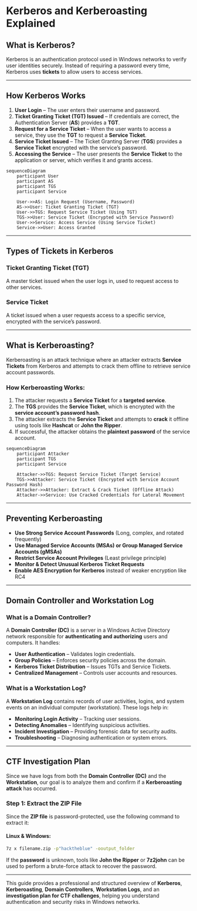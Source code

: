 # Kerberos and Kerberoasting Explained

## What is Kerberos?
Kerberos is an authentication protocol used in Windows networks to verify user identities securely. Instead of requiring a password every time, Kerberos uses **tickets** to allow users to access services.

---

## How Kerberos Works

1. **User Login** – The user enters their username and password.
2. **Ticket Granting Ticket (TGT) Issued** – If credentials are correct, the Authentication Server (**AS**) provides a **TGT**.
3. **Request for a Service Ticket** – When the user wants to access a service, they use the **TGT** to request a **Service Ticket**.
4. **Service Ticket Issued** – The Ticket Granting Server (**TGS**) provides a **Service Ticket** encrypted with the service’s password.
5. **Accessing the Service** – The user presents the **Service Ticket** to the application or server, which verifies it and grants access.

```mermaid
sequenceDiagram
    participant User
    participant AS
    participant TGS
    participant Service

    User->>AS: Login Request (Username, Password)
    AS->>User: Ticket Granting Ticket (TGT)
    User->>TGS: Request Service Ticket (Using TGT)
    TGS->>User: Service Ticket (Encrypted with Service Password)
    User->>Service: Access Service (Using Service Ticket)
    Service->>User: Access Granted
```

---

## Types of Tickets in Kerberos

### Ticket Granting Ticket (TGT)
A master ticket issued when the user logs in, used to request access to other services.

### Service Ticket
A ticket issued when a user requests access to a specific service, encrypted with the service’s password.

---

## What is Kerberoasting?
Kerberoasting is an attack technique where an attacker extracts **Service Tickets** from Kerberos and attempts to crack them offline to retrieve service account passwords.

### How Kerberoasting Works:
1. The attacker requests a **Service Ticket** for a **targeted service**.
2. The **TGS** provides the **Service Ticket**, which is encrypted with the **service account’s password hash**.
3. The attacker extracts the **Service Ticket** and attempts to **crack** it offline using tools like **Hashcat** or **John the Ripper**.
4. If successful, the attacker obtains the **plaintext password** of the service account.

```mermaid
sequenceDiagram
    participant Attacker
    participant TGS
    participant Service
    
    Attacker->>TGS: Request Service Ticket (Target Service)
    TGS->>Attacker: Service Ticket (Encrypted with Service Account Password Hash)
    Attacker->>Attacker: Extract & Crack Ticket (Offline Attack)
    Attacker->>Service: Use Cracked Credentials for Lateral Movement
```

---

## Preventing Kerberoasting
- **Use Strong Service Account Passwords** (Long, complex, and rotated frequently)
- **Use Managed Service Accounts (MSAs) or Group Managed Service Accounts (gMSAs)**
- **Restrict Service Account Privileges** (Least privilege principle)
- **Monitor & Detect Unusual Kerberos Ticket Requests**
- **Enable AES Encryption for Kerberos** instead of weaker encryption like RC4

---

## Domain Controller and Workstation Log

### What is a Domain Controller?
A **Domain Controller (DC)** is a server in a Windows Active Directory network responsible for **authenticating and authorizing** users and computers. It handles:
- **User Authentication** – Validates login credentials.
- **Group Policies** – Enforces security policies across the domain.
- **Kerberos Ticket Distribution** – Issues TGTs and Service Tickets.
- **Centralized Management** – Controls user accounts and resources.

### What is a Workstation Log?
A **Workstation Log** contains records of user activities, logins, and system events on an individual computer (workstation). These logs help in:
- **Monitoring Login Activity** – Tracking user sessions.
- **Detecting Anomalies** – Identifying suspicious activities.
- **Incident Investigation** – Providing forensic data for security audits.
- **Troubleshooting** – Diagnosing authentication or system errors.

---

## CTF Investigation Plan
Since we have logs from both the **Domain Controller (DC)** and the **Workstation**, our goal is to analyze them and confirm if a **Kerberoasting attack** has occurred.

### Step 1: Extract the ZIP File
Since the **ZIP file** is password-protected, use the following command to extract it:

#### Linux & Windows:
```bash
7z x filename.zip -p"hacktheblue" -ooutput_folder
```

If the **password** is unknown, tools like **John the Ripper** or **7z2john** can be used to perform a brute-force attack to recover the password.

---

This guide provides a professional and structured overview of **Kerberos**, **Kerberoasting**, **Domain Controllers**, **Workstation Logs**, and an **investigation plan for CTF challenges**, helping you understand authentication and security risks in Windows networks.
